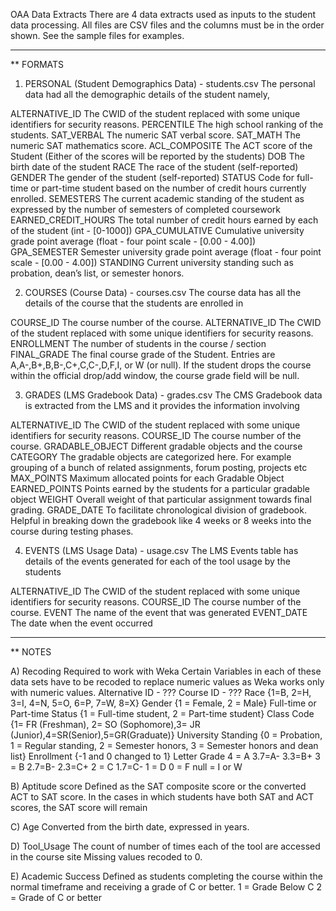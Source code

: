 OAA Data Extracts
There are 4 data extracts used as inputs to the student data processing.
All files are CSV files and the columns must be in the order shown.
See the sample files for examples.

*******************************************************************************
** FORMATS

1) PERSONAL (Student Demographics Data) - students.csv
   The personal data had all the demographic details of the student namely,

ALTERNATIVE_ID          The CWID of the student replaced with some unique identifiers for security reasons.
PERCENTILE              The high school ranking of the students.
SAT_VERBAL              The numeric SAT verbal score.
SAT_MATH                The numeric SAT mathematics score.
ACL_COMPOSITE           The ACT score of the Student (Either of the scores will be reported by the students)
DOB                     The birth date of the student
RACE                    The race of the student (self-reported)
GENDER                  The gender of the student (self-reported)
STATUS                  Code for full-time or part-time student based on the number of credit hours currently enrolled.
SEMESTERS               The current academic standing of the student as expressed by the number of semesters of completed coursework
EARNED_CREDIT_HOURS     The total number of credit hours earned by each of the student (int - [0-1000])
GPA_CUMULATIVE          Cumulative university grade point average (float - four point scale - [0.00 - 4.00])
GPA_SEMESTER            Semester university grade point average (float - four point scale - [0.00 - 4.00])
STANDING                Current university standing such as probation, dean’s list, or semester honors.


2) COURSES (Course Data) - courses.csv
   The course data has all the details of the course that the students are enrolled in

COURSE_ID               The course number of the course.
ALTERNATIVE_ID          The CWID of the student replaced with some unique identifiers for security reasons.
ENROLLMENT              The number of students in the course / section
FINAL_GRADE             The final course grade of the Student.
                        Entries are A,A-,B+,B,B-,C+,C,C-,D,F,I, or W (or null).
                        If the student drops the course within the official drop/add window, the course grade field will be null.


3) GRADES (LMS Gradebook Data) - grades.csv
   The CMS Gradebook data is extracted from the LMS and it provides the information involving 

ALTERNATIVE_ID          The CWID of the student replaced with some unique identifiers for security reasons.
COURSE_ID               The course number of the course.
GRADABLE_OBJECT         Different gradable objects and the course
CATEGORY                The gradable objects are categorized here. For example grouping of a bunch of related assignments, forum posting, projects etc
MAX_POINTS              Maximum allocated points for each Gradable Object
EARNED_POINTS           Points earned by the students for a particular gradable object
WEIGHT                  Overall weight of that particular assignment towards final grading.
GRADE_DATE              To facilitate chronological division of gradebook. Helpful in breaking down the gradebook like 4 weeks or 8 weeks into the course during testing phases.


4) EVENTS (LMS Usage Data) - usage.csv
   The LMS Events table has details of the events generated for each of the tool usage by the students

ALTERNATIVE_ID          The CWID of the student replaced with some unique identifiers for security reasons.
COURSE_ID               The course number of the course.
EVENT                   The name of the event that was generated
EVENT_DATE              The date when the event occurred


*******************************************************************************
** NOTES

A) Recoding Required to work with Weka
Certain Variables in each of these data sets have to be recoded to replace numeric values as Weka works only with numeric values.
Alternative ID - ???
Course ID - ???
Race {1=B, 2=H, 3=I, 4=N, 5=O, 6=P, 7=W, 8=X}
Gender {1 = Female, 2 = Male}
Full-time or Part-time Status {1 = Full-time student, 2 = Part-time student}
Class Code {1= FR (Freshman), 2= SO (Sophomore),3= JR (Junior),4=SR(Senior),5=GR(Graduate)}
University Standing {0 = Probation, 1 = Regular standing, 2 = Semester honors, 3 = Semester honors and dean list}
Enrollment {-1 and 0 changed to 1}
Letter Grade
4 = A 
3.7=A-
3.3=B+
3 = B 
2.7=B-
2.3=C+
2 = C 
1.7=C-
1 = D 
0 = F 
null = I or W

B) Aptitude score
Defined as the SAT composite score or the converted ACT to SAT score.  In  the cases in which students have  both SAT and ACT scores, the  SAT score will remain

C) Age
Converted from the birth date, expressed in years.

D) Tool_Usage
The count of number of times each of the tool are accessed in the course site
Missing values recoded to 0.

E) Academic Success
Defined as students completing the course within the normal timeframe and receiving a grade of C or better.
 1 = Grade Below C 
 2 = Grade of C or better
